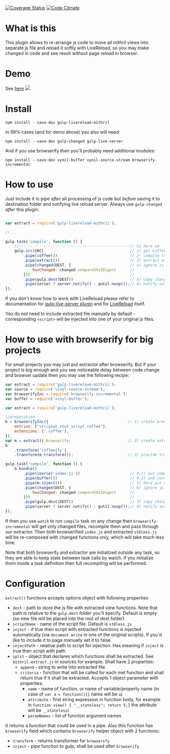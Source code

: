 [![Coverage Status](https://coveralls.io/repos/AlexeyGrishin/gulp-livereload-mithril/badge.svg?branch=master)](https://coveralls.io/r/AlexeyGrishin/gulp-livereload-mithril?branch=master)
[![Code Climate](https://codeclimate.com/github/AlexeyGrishin/gulp-livereload-mithril/badges/gpa.svg)](https://codeclimate.com/github/AlexeyGrishin/gulp-livereload-mithril)

# What is this

This plugin allows to re-arrange js code to move all mithril views into separate js file and reload it softly with
LiveReload, so you may make changed in code and see result without page reload in browser.

# Demo

See [here](https://github.com/AlexeyGrishin/live-reload-mithril-demo)
![](https://habrastorage.org/files/498/c96/a0b/498c96a0bc6649a1916cdb73efb0e9e2.gif)

# Install

```
npm install --save-dev gulp-livereload-mithril
```

In 99% cases (and for demo above) you also will need:

```
npm install --save-dev gulp-changed gulp-live-server
```

And if you use browserify then you'll probably need additional modules:
```
npm install --save-dev vynil-buffer vynil-source-stream browserify-incremental
```

# How to use

Just include it in pipe *after* all processing of js code but *before* saving it to destination folder and notifying live reload server.
Always use `gulp-changed` *after* this plugin.

```javascript

var extract = require('gulp-livereload-mithril');

//...

gulp.task('compile', function () {
    //-------------------------------------------------// So here we
    gulp.src(SRC)                                      // 1) get coffeescripts
        .pipe(coffee())                                // 2) compile to javascript
        .pipe(extract())                               // 3) extract mithril views into separate file named `st8less.js`
        .pipe(changed(DEST, {                          // 4) ignore js files which contents not changed
            hasChanged: changed.compareSha1Digest      //
        }))                                            //
        .pipe(gulp.dest(DEST))                         // 5) copy changed to public
        .pipe(server ? server.notify() : gutil.noop());// 6) notify server about changed files only.
});
```

If you don't know how to work with LiveReload please refer to documentation for [gulp-live-server plugin](https://github.com/gimm/gulp-live-server) and for [LiveReload](http://livereload.com/) itself.

You do not need to include extracted file manually by default - corresponding `<script>` will be injected into one of your original js files.

# How to use with browserify for big projects

For small projects you may just put extractor after browserify. But if your project is big enough and you see noticeable delay between code change and browser update then you may use the following recipe:

```javascript
var extract = require('gulp-livereload-mithril');
var source = require('vinyl-source-stream');
var browserifyInc = require('browserify-incremental');
var buffer = require('vinyl-buffer');

var extract = require('gulp-livereload-mithril');

//preparation
b = browserifyInc({                                   // 1) create browserifier outside any task
    entries: ["src/yout_root_script.coffee"],
    extensions: ['.coffee'],
});
var m = extract().browserify;                         // 2) create extractor outside any task, get `browserify` property
b
    .transform('coffeeify')
    .transform(m.transform());                        // 3) provide transform function (will be applied to any changed file)

gulp.task('compile', function () {
    b.bundle()
        .pipe(source('index.js'))                      // 4.1) put composed by browserify source to pipe with name 'index.js'
        .pipe(buffer())                                // 4.2) and convert it to buffer
        .pipe(m.inject())                              // 5) here put extracted functions' file into pipe
        .pipe(changed(DEST, {                          // 6) ignore js files which contents not changed
            hasChanged: changed.compareSha1Digest      //
        }))                                            //
        .pipe(gulp.dest(DEST))                         // 7) copy changed to public
        .pipe(server ? server.notify() : gutil.noop());// 8) notify server about changed files only.
});

```

If then you use `watch` to run `compile` task on any change then `browserify-incremental` will get only changed files, recompile them and pass through our extractor. Then both browserified `index.js` and extracted `st8less.js` will be re-composed with changed functions only, which will take much less time.

Note that both browserify and extractor are initialized outside any task, so they are able to keep state between task calls by watch. If you initialize them inside a task definition then full recompiling will be performed.

# Configuration

`extract()` functions accepts options object with following properties

* `dest` - path to store the js file with extracted view functions. Note that path is relative to the `gulp.dest` folder you'll specify. Default is empty (so new file will be placed into the root of dest folder)
* `scriptName` - name of the script file. Default is `st8less.js`
* `inject` - if true then script with extracted functions is injected automatically (via `document.write` in one of the original scripts). If you'd like to include it to page manually set it to false.
* `injectPath` - relative path to script for injection. Has meaning if `inject` is true then script with path
* `split` - object that declares which functions shall be extracted. See `mithril.extract.js` in sources for example. Shall have 2 properties:
  * `append` - string to write into extracted file
  * `criteria` - function that will be called for each met function and shall return true if it shall be extracted. Accepts 1 object parameter with properties:
    * `name` - name of function, or name of variable/property name (in case of `var a = function(){}` name will be `a`)
    * `attribute` - first string expression in function body, for example in `function view() { "__stateless"; return 5;}` the attribute will be `__stateless`)
    * `paramNames` - list of function argument names

It returns a function that could be used in a pipe. Also this function has `browserify` field which contains `browserify` helper object with 2 functions:
* `transform` - returns transformer for `browserify`
* `inject` - pipe function to gulp, shall be used after `browserify`.
